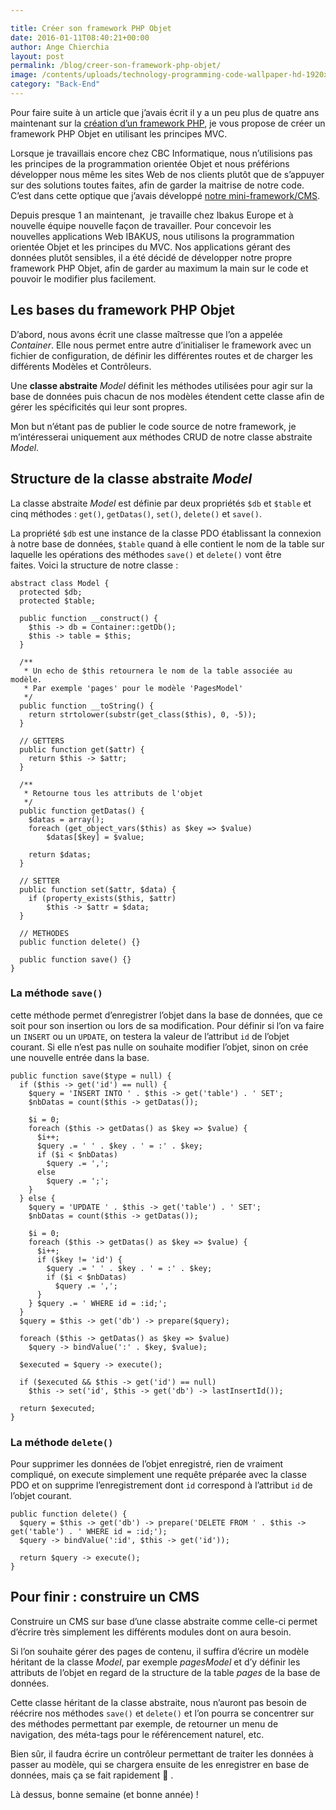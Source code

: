```yaml
---

title: Créer son framework PHP Objet
date: 2016-01-11T08:40:21+00:00
author: Ange Chierchia
layout: post
permalink: /blog/creer-son-framework-php-objet/
image: /contents/uploads/technology-programming-code-wallpaper-hd-1920x1080-825x510.jpg
category: "Back-End"
---
```

Pour faire suite à un article que j&rsquo;avais écrit il y a un peu plus de quatre ans maintenant sur la [création d&rsquo;un framework PHP](http://chierchia.fr/blog/creer-son-framework-php/), je vous propose de créer un framework PHP Objet en utilisant les principes MVC.<!--more-->

Lorsque je travaillais encore chez CBC Informatique, nous n&rsquo;utilisions pas les principes de la programmation orientée Objet et nous préférions développer nous même les sites Web de nos clients plutôt que de s&rsquo;appuyer sur des solutions toutes faites, afin de garder la maitrise de notre code. C&rsquo;est dans cette optique que j&rsquo;avais développé <a href="https://github.com/nighcrawl/custom-cms" target="_blank">notre mini-framework/CMS</a>.

Depuis presque 1 an maintenant,  je travaille chez Ibakus Europe et à nouvelle équipe nouvelle façon de travailler. Pour concevoir les nouvelles applications Web IBAKUS, nous utilisons la programmation orientée Objet et les principes du MVC. Nos applications gérant des données plutôt sensibles, il a été décidé de développer notre propre framework PHP Objet, afin de garder au maximum la main sur le code et pouvoir le modifier plus facilement.

## Les bases du framework PHP Objet

D&rsquo;abord, nous avons écrit une classe maîtresse que l&rsquo;on a appelée _Container_. Elle nous permet entre autre d&rsquo;initialiser le framework avec un fichier de configuration, de définir les différentes routes et de charger les différents Modèles et Contrôleurs.

Une **classe abstraite** _Model_ définit les méthodes utilisées pour agir sur la base de données puis chacun de nos modèles étendent cette classe afin de gérer les spécificités qui leur sont propres.

Mon but n&rsquo;étant pas de publier le code source de notre framework, je m&rsquo;intéresserai uniquement aux méthodes CRUD de notre classe abstraite _Model_.

## Structure de la classe abstraite _Model_

La classe abstraite _Model_ est définie par deux propriétés `$db` et `$table` et cinq méthodes : `get()`, `getDatas()`, `set()`, `delete()` et `save()`.

La propriété `$db` est une instance de la classe PDO établissant la connexion à notre base de données, `$table` quand à elle contient le nom de la table sur laquelle les opérations des méthodes `save()` et `delete()` vont être faites. Voici la structure de notre classe :

    abstract class Model {
      protected $db;
      protected $table;
  
      public function __construct() {
        $this -> db = Container::getDb();
        $this -> table = $this; 
      }
  
      /**
       * Un echo de $this retournera le nom de la table associée au modèle.
       * Par exemple 'pages' pour le modèle 'PagesModel'
       */
      public function __toString() {
        return strtolower(substr(get_class($this), 0, -5));
      }
  
      // GETTERS
      public function get($attr) {
        return $this -> $attr;
      }
  
      /**
       * Retourne tous les attributs de l'objet
       */
      public function getDatas() {
        $datas = array();
        foreach (get_object_vars($this) as $key => $value)
            $datas[$key] = $value;
        
        return $datas;
      }
  
      // SETTER
      public function set($attr, $data) {
        if (property_exists($this, $attr)
            $this -> $attr = $data;
      }
  
      // METHODES
      public function delete() {}
  
      public function save() {}
    }

### La méthode `save()`

cette méthode permet d&rsquo;enregistrer l&rsquo;objet dans la base de données, que ce soit pour son insertion ou lors de sa modification. Pour définir si l&rsquo;on va faire un `INSERT` ou un `UPDATE`, on testera la valeur de l&rsquo;attribut `id` de l&rsquo;objet courant. Si elle n&rsquo;est pas nulle on souhaite modifier l&rsquo;objet, sinon on crée une nouvelle entrée dans la base.

    public function save($type = null) {
      if ($this -> get('id') == null) {
        $query = 'INSERT INTO ' . $this -> get('table') . ' SET';
        $nbDatas = count($this -> getDatas());

        $i = 0;
        foreach ($this -> getDatas() as $key => $value) {
          $i++;
          $query .= ' ' . $key . ' = :' . $key;
          if ($i < $nbDatas) 
            $query .= ','; 
          else 
            $query .= ';'; 
        } 
      } else {
        $query = 'UPDATE ' . $this -> get('table') . ' SET';
        $nbDatas = count($this -> getDatas());

        $i = 0;
        foreach ($this -> getDatas() as $key => $value) {
          $i++;
          if ($key != 'id') {
            $query .= ' ' . $key . ' = :' . $key;
            if ($i < $nbDatas)
              $query .= ','; 
          } 
        } $query .= ' WHERE id = :id;'; 
      } 
      $query = $this -> get('db') -> prepare($query);

      foreach ($this -> getDatas() as $key => $value)
        $query -> bindValue(':' . $key, $value);

      $executed = $query -> execute();

      if ($executed && $this -> get('id') == null)
        $this -> set('id', $this -> get('db') -> lastInsertId());

      return $executed;
    }

### La méthode `delete()`

Pour supprimer les données de l&rsquo;objet enregistré, rien de vraiment compliqué, on execute simplement une requête préparée avec la classe PDO et on supprime l&rsquo;enregistrement dont `id` correspond à l&rsquo;attribut `id` de l&rsquo;objet courant.

    public function delete() {
      $query = $this -> get('db') -> prepare('DELETE FROM ' . $this -> get('table') . ' WHERE id = :id;');
      $query -> bindValue(':id', $this -> get('id'));
  
      return $query -> execute();
    }

## Pour finir : construire un CMS

Construire un CMS sur base d&rsquo;une classe abstraite comme celle-ci permet d&rsquo;écrire très simplement les différents modules dont on aura besoin.

Si l&rsquo;on souhaite gérer des pages de contenu, il suffira d&rsquo;écrire un modèle héritant de la classe _Model_, par exemple _pagesModel_ et d&rsquo;y définir les attributs de l&rsquo;objet en regard de la structure de la table _pages_ de la base de données.

Cette classe héritant de la classe abstraite, nous n&rsquo;auront pas besoin de réécrire nos méthodes `save()` et `delete()` et l&rsquo;on pourra se concentrer sur des méthodes permettant par exemple, de retourner un menu de navigation, des méta-tags pour le référencement naturel, etc.

Bien sûr, il faudra écrire un contrôleur permettant de traiter les données à passer au modèle, qui se chargera ensuite de les enregistrer en base de données, mais ça se fait rapidement  .

Là dessus, bonne semaine (et bonne année) !